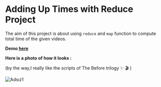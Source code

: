 # Adding Up Times with Reduce Project

The aim of this project is about using ```reduce``` and ```map``` function to compute total time of the given videos.

**Demo [here](https://baydarn.github.io/JS-30/18%20Adding%20Up%20Times%20with%20Reduce/index.html)**

**Here is a photo of how it looks :**

(by the way,I really like the scripts of The Before trilogy ✨ 🎬 )

![Adsız1](https://user-images.githubusercontent.com/37474673/104065227-6d33d580-5210-11eb-8260-d43488590b7d.png)

